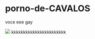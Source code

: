 # porno-de-CAVALOS

voce eee gay

![](https://media1.tenor.com/m/x4JOnOYoQOAAAAAd/vegan-porn-carrot-porn.gif)
  kkkkkkkkkkkkkkkkkkkkkkk
